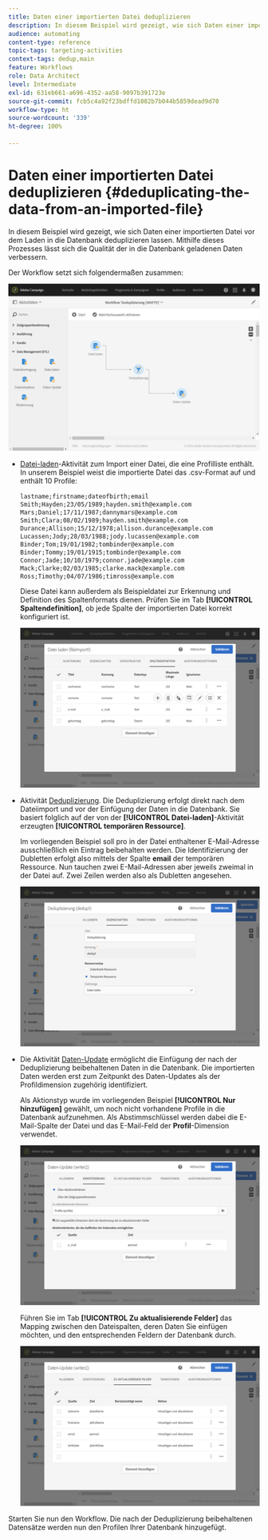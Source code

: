 ```yaml
---
title: Daten einer importierten Datei deduplizieren
description: In diesem Beispiel wird gezeigt, wie sich Daten einer importierten Datei vor dem Laden in die Datenbank deduplizieren lassen.
audience: automating
content-type: reference
topic-tags: targeting-activities
context-tags: dedup,main
feature: Workflows
role: Data Architect
level: Intermediate
exl-id: 631eb661-a696-4352-aa58-9097b391723e
source-git-commit: fcb5c4a92f23bdffd1082b7b044b5859dead9d70
workflow-type: ht
source-wordcount: '339'
ht-degree: 100%

---
```


# Daten einer importierten Datei deduplizieren {#deduplicating-the-data-from-an-imported-file}

In diesem Beispiel wird gezeigt, wie sich Daten einer importierten Datei vor dem Laden in die Datenbank deduplizieren lassen. Mithilfe dieses Prozesses lässt sich die Qualität der in die Datenbank geladenen Daten verbessern.

Der Workflow setzt sich folgendermaßen zusammen:

![](assets/deduplication_example2_workflow.png)

* [Datei-laden](../../automating/using/load-file.md)-Aktivität zum Import einer Datei, die eine Profilliste enthält. In unserem Beispiel weist die importierte Datei das .csv-Format auf und enthält 10 Profile:

   ```
   lastname;firstname;dateofbirth;email
   Smith;Hayden;23/05/1989;hayden.smith@example.com
   Mars;Daniel;17/11/1987;dannymars@example.com
   Smith;Clara;08/02/1989;hayden.smith@example.com
   Durance;Allison;15/12/1978;allison.durance@example.com
   Lucassen;Jody;28/03/1988;jody.lucassen@example.com
   Binder;Tom;19/01/1982;tombinder@example.com
   Binder;Tommy;19/01/1915;tombinder@example.com
   Connor;Jade;10/10/1979;connor.jade@example.com
   Mack;Clarke;02/03/1985;clarke.mack@example.com
   Ross;Timothy;04/07/1986;timross@example.com
   ```

   Diese Datei kann außerdem als Beispieldatei zur Erkennung und Definition des Spaltenformats dienen. Prüfen Sie im Tab **[!UICONTROL Spaltendefinition]**, ob jede Spalte der importierten Datei korrekt konfiguriert ist.

   ![](assets/deduplication_example2_fileloading.png)

* Aktivität [Deduplizierung](../../automating/using/deduplication.md). Die Deduplizierung erfolgt direkt nach dem Dateiimport und vor der Einfügung der Daten in die Datenbank. Sie basiert folglich auf der von der **[!UICONTROL Datei-laden]**-Aktivität erzeugten **[!UICONTROL temporären Ressource]**.

   Im vorliegenden Beispiel soll pro in der Datei enthaltener E-Mail-Adresse ausschließlich ein Eintrag beibehalten werden. Die Identifizierung der Dubletten erfolgt also mittels der Spalte **email** der temporären Ressource. Nun tauchen zwei E-Mail-Adressen aber jeweils zweimal in der Datei auf. Zwei Zeilen werden also als Dubletten angesehen.

   ![](assets/deduplication_example2_dedup.png)

* Die Aktivität [Daten-Update](../../automating/using/update-data.md) ermöglicht die Einfügung der nach der Deduplizierung beibehaltenen Daten in die Datenbank. Die importierten Daten werden erst zum Zeitpunkt des Daten-Updates als der Profildimension zugehörig identifiziert.

   Als Aktionstyp wurde im vorliegenden Beispiel **[!UICONTROL Nur hinzufügen]** gewählt, um noch nicht vorhandene Profile in die Datenbank aufzunehmen. Als Abstimmschlüssel werden dabei die E-Mail-Spalte der Datei und das E-Mail-Feld der **Profil**-Dimension verwendet.

   ![](assets/deduplication_example2_writer1.png)

   Führen Sie im Tab **[!UICONTROL Zu aktualisierende Felder]** das Mapping zwischen den Dateispalten, deren Daten Sie einfügen möchten, und den entsprechenden Feldern der Datenbank durch.

   ![](assets/deduplication_example2_writer2.png)

Starten Sie nun den Workflow. Die nach der Deduplizierung beibehaltenen Datensätze werden nun den Profilen Ihrer Datenbank hinzugefügt.
